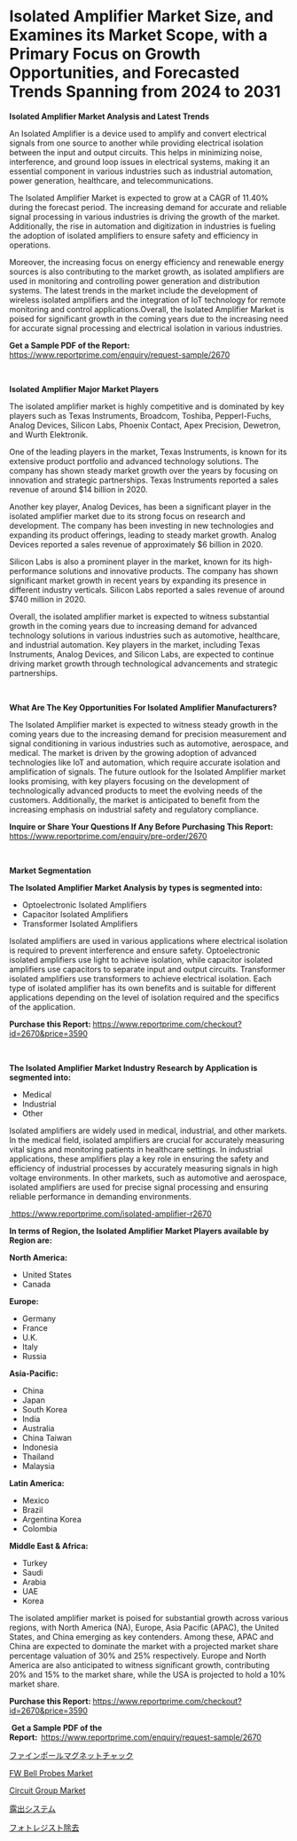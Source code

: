 <p><h1>Isolated Amplifier Market Size, and Examines its Market Scope, with a Primary Focus on Growth Opportunities, and Forecasted Trends Spanning from 2024 to 2031</h1></p><p><strong>Isolated Amplifier Market Analysis and Latest Trends</strong></p>
<p><p>An Isolated Amplifier is a device used to amplify and convert electrical signals from one source to another while providing electrical isolation between the input and output circuits. This helps in minimizing noise, interference, and ground loop issues in electrical systems, making it an essential component in various industries such as industrial automation, power generation, healthcare, and telecommunications.</p><p>The Isolated Amplifier Market is expected to grow at a CAGR of 11.40% during the forecast period. The increasing demand for accurate and reliable signal processing in various industries is driving the growth of the market. Additionally, the rise in automation and digitization in industries is fueling the adoption of isolated amplifiers to ensure safety and efficiency in operations.</p><p>Moreover, the increasing focus on energy efficiency and renewable energy sources is also contributing to the market growth, as isolated amplifiers are used in monitoring and controlling power generation and distribution systems. The latest trends in the market include the development of wireless isolated amplifiers and the integration of IoT technology for remote monitoring and control applications.Overall, the Isolated Amplifier Market is poised for significant growth in the coming years due to the increasing need for accurate signal processing and electrical isolation in various industries.</p></p>
<p><strong>Get a Sample PDF of the Report:&nbsp;</strong> <a href="https://www.reportprime.com/enquiry/request-sample/2670">https://www.reportprime.com/enquiry/request-sample/2670</a></p>
<p>&nbsp;</p>
<p><strong>Isolated Amplifier Major Market Players</strong></p>
<p><p>The isolated amplifier market is highly competitive and is dominated by key players such as Texas Instruments, Broadcom, Toshiba, Pepperl-Fuchs, Analog Devices, Silicon Labs, Phoenix Contact, Apex Precision, Dewetron, and Wurth Elektronik.</p><p>One of the leading players in the market, Texas Instruments, is known for its extensive product portfolio and advanced technology solutions. The company has shown steady market growth over the years by focusing on innovation and strategic partnerships. Texas Instruments reported a sales revenue of around $14 billion in 2020.</p><p>Another key player, Analog Devices, has been a significant player in the isolated amplifier market due to its strong focus on research and development. The company has been investing in new technologies and expanding its product offerings, leading to steady market growth. Analog Devices reported a sales revenue of approximately $6 billion in 2020.</p><p>Silicon Labs is also a prominent player in the market, known for its high-performance solutions and innovative products. The company has shown significant market growth in recent years by expanding its presence in different industry verticals. Silicon Labs reported a sales revenue of around $740 million in 2020.</p><p>Overall, the isolated amplifier market is expected to witness substantial growth in the coming years due to increasing demand for advanced technology solutions in various industries such as automotive, healthcare, and industrial automation. Key players in the market, including Texas Instruments, Analog Devices, and Silicon Labs, are expected to continue driving market growth through technological advancements and strategic partnerships.</p></p>
<p>&nbsp;</p>
<p><strong>What Are The Key Opportunities For Isolated Amplifier Manufacturers?</strong></p>
<p><p>The Isolated Amplifier market is expected to witness steady growth in the coming years due to the increasing demand for precision measurement and signal conditioning in various industries such as automotive, aerospace, and medical. The market is driven by the growing adoption of advanced technologies like IoT and automation, which require accurate isolation and amplification of signals. The future outlook for the Isolated Amplifier market looks promising, with key players focusing on the development of technologically advanced products to meet the evolving needs of the customers. Additionally, the market is anticipated to benefit from the increasing emphasis on industrial safety and regulatory compliance.</p></p>
<p><strong>Inquire or Share Your Questions If Any Before Purchasing This Report:</strong> <a href="https://www.reportprime.com/enquiry/pre-order/2670">https://www.reportprime.com/enquiry/pre-order/2670</a></p>
<p>&nbsp;</p>
<p><strong>Market Segmentation</strong></p>
<p><strong>The Isolated Amplifier Market Analysis by types is segmented into:</strong></p>
<p><ul><li>Optoelectronic Isolated Amplifiers</li><li>Capacitor Isolated Amplifiers</li><li>Transformer Isolated Amplifiers</li></ul></p>
<p><p>Isolated amplifiers are used in various applications where electrical isolation is required to prevent interference and ensure safety. Optoelectronic isolated amplifiers use light to achieve isolation, while capacitor isolated amplifiers use capacitors to separate input and output circuits. Transformer isolated amplifiers use transformers to achieve electrical isolation. Each type of isolated amplifier has its own benefits and is suitable for different applications depending on the level of isolation required and the specifics of the application.</p></p>
<p><strong>Purchase this Report:&nbsp;</strong><a href="https://www.reportprime.com/checkout?id=2670&price=3590">https://www.reportprime.com/checkout?id=2670&price=3590</a></p>
<p>&nbsp;</p>
<p><strong>The Isolated Amplifier Market Industry Research by Application is segmented into:</strong></p>
<p><ul><li>Medical</li><li>Industrial</li><li>Other</li></ul></p>
<p><p>Isolated amplifiers are widely used in medical, industrial, and other markets. In the medical field, isolated amplifiers are crucial for accurately measuring vital signs and monitoring patients in healthcare settings. In industrial applications, these amplifiers play a key role in ensuring the safety and efficiency of industrial processes by accurately measuring signals in high voltage environments. In other markets, such as automotive and aerospace, isolated amplifiers are used for precise signal processing and ensuring reliable performance in demanding environments.</p></p>
<p><a href="https://www.reportprime.com/isolated-amplifier-r2670">&nbsp;https://www.reportprime.com/isolated-amplifier-r2670</a></p>
<p><strong>In terms of Region, the Isolated Amplifier Market Players available by Region are:</strong></p>
<p>
    <p> <strong> North America: </strong>
        <ul>
            <li>United States</li>
            <li>Canada</li>
        </ul>
        </p> 
    <p> <strong> Europe: </strong>
        <ul>
            <li>Germany</li>
            <li>France</li>
            <li>U.K.</li>
            <li>Italy</li>
            <li>Russia</li>
        </ul>
        </p> 
    <p> <strong> Asia-Pacific: </strong>
        <ul>
            <li>China</li>
            <li>Japan</li>
            <li>South Korea</li>
            <li>India</li>
            <li>Australia</li>
            <li>China Taiwan</li>
            <li>Indonesia</li>
            <li>Thailand</li>
            <li>Malaysia</li>
        </ul>
        </p> 
    <p> <strong> Latin America: </strong>
        <ul>
            <li>Mexico</li>
            <li>Brazil</li>
            <li>Argentina Korea</li>
            <li>Colombia</li>
        </ul>
        </p> 
    <p> <strong> Middle East & Africa: </strong>
        <ul>
            <li>Turkey</li>
            <li>Saudi</li>
            <li>Arabia</li>
            <li>UAE</li>
            <li>Korea</li>
        </ul>
    </p>
    </p>
<p><p>The isolated amplifier market is poised for substantial growth across various regions, with North America (NA), Europe, Asia Pacific (APAC), the United States, and China emerging as key contenders. Among these, APAC and China are expected to dominate the market with a projected market share percentage valuation of 30% and 25% respectively. Europe and North America are also anticipated to witness significant growth, contributing 20% and 15% to the market share, while the USA is projected to hold a 10% market share.</p></p>
<p><strong>Purchase this Report: </strong><a href="https://www.reportprime.com/checkout?id=2670&price=3590">https://www.reportprime.com/checkout?id=2670&price=3590</a></p>
<p>&nbsp;<strong>Get a Sample PDF of the Report:&nbsp;&nbsp;</strong><a href="https://www.reportprime.com/enquiry/request-sample/2670">https://www.reportprime.com/enquiry/request-sample/2670</a></p>
<p><strong></strong></p>
<p><p><a href="https://medium.com/@claudehintz/%E3%83%95%E3%82%A1%E3%82%A4%E3%83%B3%E3%83%9D%E3%83%BC%E3%83%AB%E7%A3%81%E6%B0%97%E3%83%81%E3%83%A3%E3%83%83%E3%82%AF%E5%B8%82%E5%A0%B4-%E7%A8%AE%E9%A1%9E-%E5%BF%9C%E7%94%A8-%E5%9C%B0%E7%90%86%E3%81%AB%E3%82%88%E3%82%8B%E5%8C%85%E6%8B%AC%E7%9A%84%E8%A9%95%E4%BE%A1-0e7badc41556">ファインポールマグネットチャック</a></p><p><a href="https://github.com/jerrycopelandthomaswsqd8q/Market-Research-Report-List-2/blob/main/fw-bell-probes-market.md">FW Bell Probes Market</a></p><p><a href="https://github.com/brenzgnarento/Market-Research-Report-List-2/blob/main/circuit-group-market.md">Circuit Group Market</a></p><p><a href="https://github.com/Sophiaard2003/Market-Research-Report-List-1/blob/main/150975672464.md">露出システム</a></p><p><a href="https://github.com/hilmi-2a/Market-Research-Report-List-1/blob/main/190082872463.md">フォトレジスト除去</a></p></p>